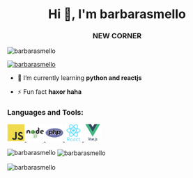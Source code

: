 <h1 align="center">Hi 👋, I'm barbarasmello</h1>
<h3 align="center">NEW CORNER</h3>

<p align="left"> <img src="https://komarev.com/ghpvc/?username=barbarasmello&label=Profile%20views&color=0e75b6&style=flat" alt="barbarasmello" /> </p>

<p align="left"> <a href="https://github.com/ryo-ma/github-profile-trophy"><img src="https://github-profile-trophy.vercel.app/?username=barbarasmello" alt="barbarasmello" /></a> </p>

- 🌱 I’m currently learning **python and reactjs**

- ⚡ Fun fact **haxor haha**

<p align="left">
</p>

<h3 align="left">Languages and Tools:</h3>
<p align="left"> <a href="https://developer.mozilla.org/en-US/docs/Web/JavaScript" target="_blank" rel="noreferrer"> <img src="https://raw.githubusercontent.com/devicons/devicon/master/icons/javascript/javascript-original.svg" alt="javascript" width="40" height="40"/> </a> <a href="https://nodejs.org" target="_blank" rel="noreferrer"> <img src="https://raw.githubusercontent.com/devicons/devicon/master/icons/nodejs/nodejs-original-wordmark.svg" alt="nodejs" width="40" height="40"/> </a> <a href="https://www.php.net" target="_blank" rel="noreferrer"> <img src="https://raw.githubusercontent.com/devicons/devicon/master/icons/php/php-original.svg" alt="php" width="40" height="40"/> </a> <a href="https://reactjs.org/" target="_blank" rel="noreferrer"> <img src="https://raw.githubusercontent.com/devicons/devicon/master/icons/react/react-original-wordmark.svg" alt="react" width="40" height="40"/> </a> <a href="https://vuejs.org/" target="_blank" rel="noreferrer"> <img src="https://raw.githubusercontent.com/devicons/devicon/master/icons/vuejs/vuejs-original-wordmark.svg" alt="vuejs" width="40" height="40"/> </a> </p>

<p><img align="left" src="https://github-readme-stats.vercel.app/api/top-langs?username=barbarasmello&show_icons=true&locale=en&layout=compact" alt="barbarasmello" /></p>

<p>&nbsp;<img align="center" src="https://github-readme-stats.vercel.app/api?username=barbarasmello&show_icons=true&locale=en" alt="barbarasmello" /></p>

<p><img align="center" src="https://github-readme-streak-stats.herokuapp.com/?user=barbarasmello&" alt="barbarasmello" /></p>
